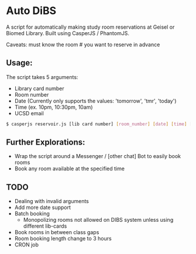 # Auto DiBS

A script for automatically making study room reservations at Geisel or Biomed Library. Built using CasperJS / PhantomJS.

Caveats: must know the room # you want to reserve in advance

## Usage:

The script takes 5 arguments:
- Library card number
- Room number
- Date (Currently only supports the values: 'tomorrow', 'tmr', 'today')
- Time (ex. 10pm, 10:30pm, 10am)
- UCSD email

```Bash
$ casperjs reservoir.js [lib card number] [room_number] [date] [time] [ucsd.edu email]
```

## Further Explorations:
- Wrap the script around a Messenger / [other chat] Bot to easily book rooms
- Book any room available at the specified time


## TODO
- Dealing with invalid arguments
- Add more date support
- Batch booking
  - Monopolizing rooms not allowed on DIBS system unless using different lib-cards
- Book rooms in between class gaps
- Room booking length change to 3 hours
- CRON job
